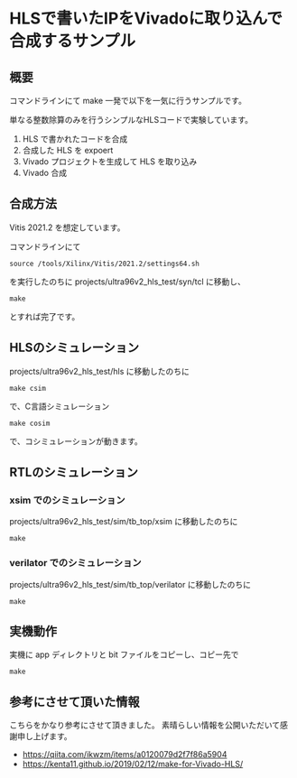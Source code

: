 # HLSで書いたIPをVivadoに取り込んで合成するサンプル

## 概要

コマンドラインにて make 一発で以下を一気に行うサンプルです。

単なる整数除算のみを行うシンプルなHLSコードで実験しています。


1. HLS で書かれたコードを合成
2. 合成した HLS を expoert
3. Vivado プロジェクトを生成して HLS を取り込み
4. Vivado 合成

## 合成方法

Vitis 2021.2 を想定しています。

コマンドラインにて 

```
source /tools/Xilinx/Vitis/2021.2/settings64.sh
```

を実行したのちに projects/ultra96v2_hls_test/syn/tcl に移動し、

```
make
```

とすれば完了です。


## HLSのシミュレーション

projects/ultra96v2_hls_test/hls に移動したのちに

```
make csim
```

で、C言語シミュレーション

```
make cosim
```

で、コシミュレーションが動きます。


## RTLのシミュレーション

### xsim でのシミュレーション

projects/ultra96v2_hls_test/sim/tb_top/xsim に移動したのちに

```
make
```

### verilator でのシミュレーション

projects/ultra96v2_hls_test/sim/tb_top/verilator に移動したのちに

```
make
```

## 実機動作

実機に app ディレクトリと bit ファイルをコピーし、コピー先で

```
make
```


## 参考にさせて頂いた情報

こちらをかなり参考にさせて頂きました。
素晴らしい情報を公開いただいて感謝申し上げます。

- https://qiita.com/ikwzm/items/a0120079d2f7f86a5904
- https://kenta11.github.io/2019/02/12/make-for-Vivado-HLS/


